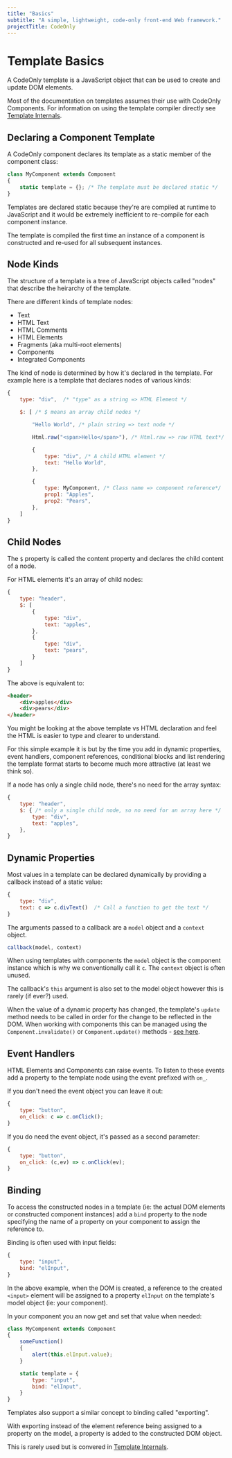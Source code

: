 ```yaml
---
title: "Basics"
subtitle: "A simple, lightweight, code-only front-end Web framework."
projectTitle: CodeOnly
---
```

# Template Basics

A CodeOnly template is a JavaScript object that can be used to create and update
DOM elements.

<div class="tip">

Most of the documentation on templates assumes their use with CodeOnly
Components.  For information on using the template compiler directly see
[Template Internals](templateInternals).

</div>


## Declaring a Component Template

A CodeOnly component declares its template as a static member of the component class:

```js
class MyComponent extends Component
{
    static template = {}; /* The template must be declared static */
}
```

<div class="tip">

Templates are declared static because they're are compiled at runtime to JavaScript 
and it would be extremely inefficient to re-compile for each component instance.  

The template is compiled the first time an instance of a component is constructed 
and re-used for all subsequent instances.

</div>


## Node Kinds

The structure of a template is a tree of JavaScript objects called "nodes"
that describe the heirarchy of the template.

There are different kinds of template nodes:

* Text
* HTML Text
* HTML Comments
* HTML Elements
* Fragments (aka multi-root elements)
* Components
* Integrated Components

The kind of node is determined by how it's declared in the template.  For example
here is a template that declares nodes of various kinds:

```js
{
    type: "div",  /* "type" as a string => HTML Element */

    $: [ /* $ means an array child nodes */

        "Hello World", /* plain string => text node */

        Html.raw("<span>Hello</span>"), /* Html.raw => raw HTML text*/

        {
            type: "div", /* A child HTML element */
            text: "Hello World",
        },

        {
            type: MyComponent, /* Class name => component reference*/
            prop1: "Apples",
            prop2: "Pears",
        },
    ]
}
```


## Child Nodes

The `$` property is called the content property and declares
the child content of a node.

For HTML elements it's an array of child nodes:

```js
{
    type: "header",
    $: [
        {
            type: "div",
            text: "apples",
        },
        {
            type: "div",
            text: "pears",
        }
    ]
}
```

The above is equivalent to:

```html
<header>
    <div>apples</div>
    <div>pears</div>
</header>
```

<div class="tip">

You might be looking at the above template vs HTML declaration and feel
the HTML is easier to type and clearer to understand.

For this simple example it is but by the time you add in dynamic
properties, event handlers, component references, conditional blocks and
list rendering the template format starts to become much more attractive
(at least we think so).

</div>


If a node has only a single child node, there's no need for the array syntax:

```js
{
    type: "header",
    $: { /* only a single child node, so no need for an array here */
        type: "div",
        text: "apples",
    },
}
```


## Dynamic Properties

Most values in a template can be declared dynamically by providing a callback
instead of a static value:

```js
{
    type: "div",
    text: c => c.divText()  /* Call a function to get the text */
}
```

The arguments passed to a callback are a `model` object and a `context` object.

```js
callback(model, context)
```

When using templates with components the `model` object is the component instance 
which is why we conventionally call it `c`. The `context` object is often unused. 

<div class="tip">

The callback's `this` argument is also set to the model object however this is 
rarely (if ever?) used.

</div>

When the value of a dynamic property has changed, the template's `update` method
needs to be called in order for the change to be reflected in the DOM.  When working
with components this can be managed using the `Component.invalidate()` or
`Component.update()` methods - [see here](components#dynamic-values).


## Event Handlers

HTML Elements and Components can raise events.  To listen to these events
add a property to the template node using the event prefixed with `on_`.

If you don't need the event object you can leave it out:

```js
{
    type: "button",
    on_click: c => c.onClick();
}
```

If you do need the event object, it's passed as a second parameter:

```js
{
    type: "button",
    on_click: (c,ev) => c.onClick(ev);
}
```


## Binding

To access the constructed nodes in a template (ie: the actual DOM elements
or constructed component instances) add a `bind` property to the node specifying
the name of a property on your component to assign the reference to.

Binding is often used with input fields:

```js
{
    type: "input",
    bind: "elInput",
}
```

In the above example, when the DOM is created, a reference to the created
`<input>` element will be assigned to a property `elInput` on the template's 
model object (ie: your component).

In your component you an now get and set that value when needed:

```js
class MyComponent extends Component
{
    someFunction()
    {
        alert(this.elInput.value);
    }

    static template = {
        type: "input",
        bind: "elInput",
    }
}
```

<div class="tip">

Templates also support a similar concept to binding called "exporting".

With exporting instead of the element reference being assigned to a 
property on the model, a property is added to the constructed DOM object.

This is rarely used but is convered in [Template Internals](templateInternals).

</div>